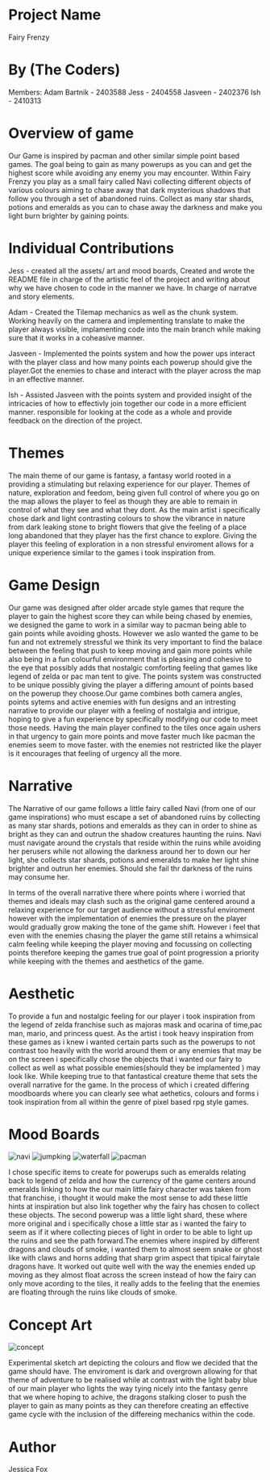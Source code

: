 # Project Name

Fairy Frenzy

# By (The Coders)

Members:
Adam Bartnik - 2403588
Jess - 2404558
Jasveen - 2402376
Ish - 2410313

# Overview of game

Our Game is inspired by pacman and other similar simple point based games. The goal being to gain as many powerups as you can and get the highest score while avoiding any enemy you may encounter. Within Fairy Frenzy you play as a small fairy called Navi collecting different objects of various colours aiming to chase away that dark mysterious shadows that follow you through a set of abandoned ruins. Collect as many star shards, potions and emeralds as you can to chase away the darkness and make you light burn brighter by gaining points.

# Individual Contributions

Jess - created all the assets/ art and mood boards, Created and wrote the README file in charge of the artistic feel of the project and writing about why we have chosen to code in the manner we have. In charge of narratve and story elements.

Adam - Created the Tilemap mechanics as well as the chunk system. Working heavily on the camera and implementing translate to make the player always visible, implamenting code into the main branch while making sure that it works in a coheasive manner.

Jasveen - Implemented the points system and how the power ups interact with the player class and how many points each powerup should give the player.Got the enemies to chase and interact with the player across the map in an effective manner.

Ish - Assisted Jasveen with the points system and provided insight of the intricacies of how to effectivly join together our code in a more efficient manner. responsible for looking at the code as a whole and provide feedback on the direction of the project.

# Themes

The main theme of our game is fantasy, a fantasy world rooted in a providing a stimulating but relaxing experience for our player. Themes of nature, exploration and feedom, being given full control of where you go on the map allows the player to feel as though they are able to remain in control of what they see and what they dont. As the main artist i specifically chose dark and light contrasting colours to show the vibrance in nature from dark leaking stone to bright flowers that give the feeling of a place long abandoned that they player has the first chance to explore. Giving the player this feeling of exploration in a non stressful enviroment allows for a unique experience similar to the games i took inspiration from. 

# Game Design

Our game was designed after older arcade style games that requre the player to gain the highest score they can while being chased by enemies, we designed the game to work in a similar way to pacman being able to gain points while avoiding ghosts. However we aslo wanted the game to be fun and not extremely stressful we think its very important to find the balace between the feeling that push to keep moving and gain more points while also being in a fun colourful environment that is pleasing and cohesive to the eye that possibly adds that nostalgic comforting feeling that games like legend of zelda or pac man tent to give. The points system was constructed to be unique possibly giving the player a differing amount of points based on the powerup they choose.Our game combines both camera angles, points sytems and active enemies with fun designs and an intresting narrative to provide our player with a feeling of nostalgia and intrigue, hoping to give a fun experience by specifically modifying our code to meet those needs. 
Having the main player confined to the tiles once again ushers in that urgency to gain more points and move faster much like pacman the enemies seem to move faster. with the enemies not restricted like the player is it encourages that feeling of urgency all the more.



# Narrative

The Narrative of our game follows a little fairy called Navi (from one of our game inspirations) who must escape a set of abandoned ruins by collecting as many star shards, potions and emeralds as they can in order to shine as bright as they can and outrun the shadow creatures haunting the ruins. Navi must navigate around the crystals that reside within the ruins while avoiding her perusers while not allowing the darkness around her to down our her light, she collects star shards, potions and emeralds to make her light shine brighter and outrun her enemies. Should she fail thr darkness of the ruins may consume her.

In terms of the overall narrative there where points where i worried that themes and ideals may clash such as the original game centered around a relaxing experience for our target audience without a stressful enviroment however with the implementation of enemies the pressure on the player would gradually grow making the tone of the game shift. However i feel that even with the enemies chasing the player the game still retains a whimsical calm feeling while keeping the player moving and focussing on collecting points therefore keeping the games true goal of point progression a priority while keeping with the themes and aesthetics of the game.

# Aesthetic

To provide a fun and nostalgic feeling for our player i took inspiration from the legend of zelda franchise such as majoras mask and ocarina of time,pac man, mario, and princess quest. As the artist i took heavy inspiration from these games as i knew i wanted certain parts such as the powerups to not contrast too heavily with the world around them or any enemies that may be on the screen i specifically chose the objects that i wanted our fairy to collect as well as what possible enemies(should they be implamented ) may look like. While keeping true to that fantastical creature theme that sets the overall narrative for the game. In the process of which i created differing moodboards where you can clearly see what aethetics, colours and forms i took inspiration from all within the genre of pixel based rpg style games.

# Mood Boards
![navi](navi.jpeg)
![jumpking](Jumpking.jpeg)
![waterfall](waterfall.jpeg)
![pacman](pacman.jpeg)


I chose specific items to create for powerups such as emeralds relating back to legend of zelda and how the currency of the game centers around emeralds linking to how the our main little fairy character was taken from that franchise, i thought it would make the most sense to add these little hints at inspiration but also link together why the fairy has chosen to collect these objects. The second powerup was a little light shard, these where more original and i specifically chose a little star as i wanted the fairy to seem as if it where collecting pieces of light in order to be able to light up the ruins and see the path forward.The enemies where inspired by different dragons and clouds of smoke, i wanted them to almost seem snake or ghost like with claws and horns adding that sharp grim aspect that tipical fairytale dragons have. It worked out quite well with the way the enemies ended up moving as they almost float across the screen instead of how the fairy can only move acording to the tiles, it really adds to the feeling that the enemies are floating through the ruins like clouds of smoke.


# Concept Art
![concept](concept.png)

Experimental sketch art depicting the colours and flow we decided that the game should have.
The enviroment is dark and overgrown allowing for that theme of adventure to be realised while at contrast with the light baby blue of our main player who lights the way tying nicely into the fantasy genre that we where hoping to achive, the dragons stalking closer to push the player to gain as many points as they can therefore creating an effective game cycle  with the inclusion of the differeing mechanics within the code.
# Author

Jessica Fox
